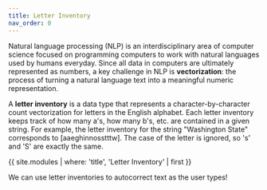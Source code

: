 ```yaml
---
title: Letter Inventory
nav_order: 0
---
```


Natural language processing (NLP) is an interdisciplinary area of computer science focused on programming computers to work with natural languages used by humans everyday. Since all data in computers are ultimately represented as numbers, a key challenge in NLP is **vectorization**: the process of turning a natural language text into a meaningful numeric representation.

A **letter inventory** is a data type that represents a character-by-character count vectorization for letters in the English alphabet. Each letter inventory keeps track of how many a's, how many b's, etc. are contained in a given string. For example, the letter inventory for the string "Washington State" corresponds to [aaeghinnosstttw]. The case of the letter is ignored, so 's' and 'S' are exactly the same.

{{ site.modules | where: 'title', 'Letter Inventory' | first }}

We can use letter inventories to autocorrect text as the user types!
